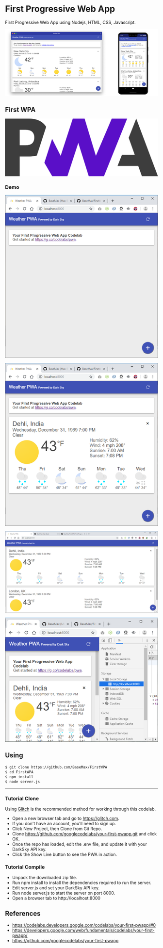 # First Progressive Web App

First Progressive Web App using Nodejs, HTML, CSS, Javascript.

![Progressive Web App](screenshot5.png)

## First WPA

![Progressive Web App](logo.png)

### Demo

![First Progressive Web App - Demo](screenshot1.png)

![First Progressive Web App - Demo](screenshot2.png)

![First Progressive Web App - Demo](screenshot3.png)

![First Progressive Web App - Demo](screenshot4.png)

## Using

```
$ git clone https://github.com/BaseMax/FirstWPA
$ cd FirstWPA
$ npm install
$ node server.js
```

-----------

### Tutorial Clone

Using [Glitch](https://glitch.com/) is the recommended method for working through this codelab.

- Open a new browser tab and go to https://glitch.com.
- If you don't have an account, you'll need to sign up.
- Click New Project, then Clone from Git Repo.
- Clone https://github.com/googlecodelabs/your-first-pwapp.git and click OK.
- Once the repo has loaded, edit the .env file, and update it with your DarkSky API key.
- Click the Show Live button to see the PWA in action.

### Tutorial Compile

- Unpack the downloaded zip file.
- Run npm install to install the dependencies required to run the server.
- Edit server.js and set your DarkSky API key.
- Run node server.js to start the server on port 8000.
- Open a browser tab to http://localhost:8000

## References

- https://codelabs.developers.google.com/codelabs/your-first-pwapp/#0
- https://developers.google.com/web/fundamentals/codelabs/your-first-pwapp/
- https://github.com/googlecodelabs/your-first-pwapp
